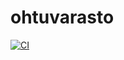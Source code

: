 # ohtuvarasto

[![CI](https://github.com/kuussant/ohtuvarasto/workflows/CI/badge.svg)](https://github.com/kuussant/ohtuvarasto/actions)
